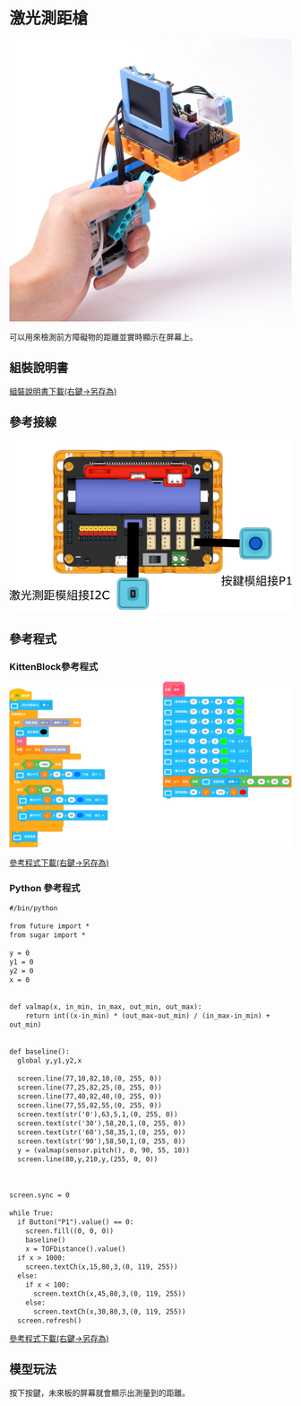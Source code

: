 # 激光測距槍

![](../images/distance_measure.jpg)

可以用來檢測前方障礙物的距離並實時顯示在屏幕上。

## 組裝說明書

[組裝說明書下載(右鍵->另存為)](https://github.com/kittenbothk/kittenbothk/raw/master/Kits/future_inventor/instructions/pdf/laser_ruler.pdf)

## 參考接線

![](../images/ruler_wire.png)

## 參考程式

### KittenBlock參考程式

![](../images/ruler_code.png)

[參考程式下載(右鍵->另存為)](https://github.com/kittenbothk/kittenbothk/raw/master/Kits/future_inventor/instructions/sb3/laser.sb3)

### Python 參考程式

    #/bin/python
    
    from future import *
    from sugar import *
    
    y = 0
    y1 = 0
    y2 = 0
    x = 0
    
    
    def valmap(x, in_min, in_max, out_min, out_max):
        return int((x-in_min) * (out_max-out_min) / (in_max-in_min) + out_min)
    
    
    def baseline():
      global y,y1,y2,x
    
      screen.line(77,10,82,10,(0, 255, 0))
      screen.line(77,25,82,25,(0, 255, 0))
      screen.line(77,40,82,40,(0, 255, 0))
      screen.line(77,55,82,55,(0, 255, 0))
      screen.text(str('0'),63,5,1,(0, 255, 0))
      screen.text(str('30'),58,20,1,(0, 255, 0))
      screen.text(str('60'),58,35,1,(0, 255, 0))
      screen.text(str('90'),58,50,1,(0, 255, 0))
      y = (valmap(sensor.pitch(), 0, 90, 55, 10))
      screen.line(80,y,210,y,(255, 0, 0))
    
    
    
    screen.sync = 0
    
    while True:
      if Button("P1").value() == 0:
        screen.fill((0, 0, 0))
        baseline()
        x = TOFDistance().value()
      if x > 1000:
        screen.textCh(x,15,80,3,(0, 119, 255))
      else:
        if x < 100:
          screen.textCh(x,45,80,3,(0, 119, 255))
        else:
          screen.textCh(x,30,80,3,(0, 119, 255))
      screen.refresh()

[參考程式下載(右鍵->另存為)](https://github.com/kittenbothk/kittenbothk/raw/master/Kits/future_inventor/instructions/py/laser.py)


## 模型玩法

按下按鍵，未來板的屏幕就會顯示出測量到的距離。